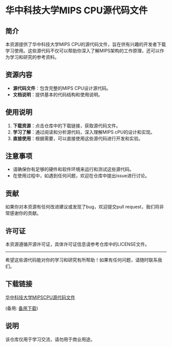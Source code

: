 # 华中科技大学MIPS CPU源代码文件

## 简介
本资源提供了华中科技大学MIPS CPU的源代码文件，旨在供有兴趣的开发者下载学习使用。这些源代码不仅可以帮助你深入了解MIPS架构的工作原理，还可以作为学习和研究的参考资料。

## 资源内容
- **源代码文件**：包含完整的MIPS CPU设计源代码。
- **文档说明**：提供基本的代码结构和使用说明。

## 使用说明
1. **下载资源**：点击仓库中的下载链接，获取源代码文件。
2. **学习了解**：通过阅读和分析源代码，深入理解MIPS cPU的设计和实现。
3. **直接使用**：根据需要，可以直接使用这些源代码进行开发和实验。

## 注意事项
- 请确保你有足够的硬件和软件环境来运行和测试这些源代码。
- 在使用过程中，如遇到任何问题，欢迎在仓库中提出issue进行讨论。

## 贡献
如果你对本资源有任何改进建议或发现了bug，欢迎提交pull request，我们将非常感谢你的贡献。

## 许可证
本资源遵循开源许可证，具体许可证信息请参考仓库中的LICENSE文件。

---

希望这些源代码能对你的学习和研究有所帮助！如果有任何问题，请随时联系我们。

## 下载链接
[华中科技大学MIPSCPU源代码文件](https://pan.quark.cn/s/d924aded5389) 

(备用: [备用下载](https://pan.baidu.com/s/1I3gmgCY_CIofXUUZ2_Py6w?pwd=1234))

## 说明

该仓库仅用于学习交流，请勿用于商业用途。

